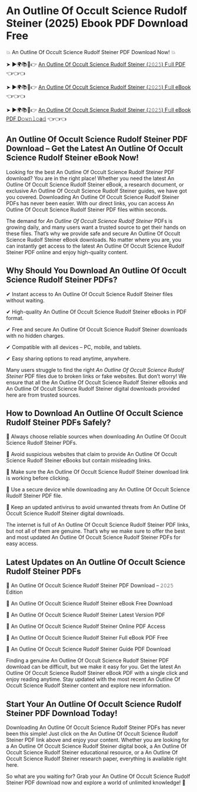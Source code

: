 # An Outline Of Occult Science Rudolf Steiner (2025) Ebook PDF Download Free

💥 An Outline Of Occult Science Rudolf Steiner PDF Download Now! 💥

➤ ►🌍📚📱👉 [An Outline Of Occult Science Rudolf Steiner (𝟸𝟶𝟸𝟻) F𝚞ll PDF](https://getpdf.xyz/an-outline-of-occult-science-rudolf-steiner) 👈👈👈


➤ ►🌍📚📱👉 [An Outline Of Occult Science Rudolf Steiner (𝟸𝟶𝟸𝟻) F𝚞ll eBook](https://getpdf.xyz/an-outline-of-occult-science-rudolf-steiner) 👈👈👈


➤ ►🌍📚📱👉 [An Outline Of Occult Science Rudolf Steiner (𝟸𝟶𝟸𝟻) F𝚞ll eBook PDF D𝚘𝚠𝚗𝚕𝚘a𝚍](https://getpdf.xyz/an-outline-of-occult-science-rudolf-steiner) 👈👈👈


## An Outline Of Occult Science Rudolf Steiner PDF Download – Get the Latest An Outline Of Occult Science Rudolf Steiner eBook Now!

Looking for the best An Outline Of Occult Science Rudolf Steiner PDF download? You are in the right place! Whether you need the latest An Outline Of Occult Science Rudolf Steiner eBook, a research document, or exclusive An Outline Of Occult Science Rudolf Steiner guides, we have got you covered. Downloading An Outline Of Occult Science Rudolf Steiner PDFs has never been easier. With our direct links, you can access An Outline Of Occult Science Rudolf Steiner PDF files within seconds.

The demand for *An Outline Of Occult Science Rudolf Steiner* PDFs is growing daily, and many users want a trusted source to get their hands on these files. That’s why we provide safe and secure An Outline Of Occult Science Rudolf Steiner eBook downloads. No matter where you are, you can instantly get access to the latest An Outline Of Occult Science Rudolf Steiner PDF online and enjoy high-quality content.

## Why Should You Download An Outline Of Occult Science Rudolf Steiner PDFs?

✔ Instant access to An Outline Of Occult Science Rudolf Steiner files without waiting.

✔ High-quality An Outline Of Occult Science Rudolf Steiner eBooks in PDF format.

✔ Free and secure An Outline Of Occult Science Rudolf Steiner downloads with no hidden charges.

✔ Compatible with all devices – PC, mobile, and tablets.

✔ Easy sharing options to read anytime, anywhere.

Many users struggle to find the right *An Outline Of Occult Science Rudolf Steiner* PDF files due to broken links or fake websites. But don’t worry! We ensure that all the An Outline Of Occult Science Rudolf Steiner eBooks and An Outline Of Occult Science Rudolf Steiner digital downloads provided here are from trusted sources.

## How to Download An Outline Of Occult Science Rudolf Steiner PDFs Safely?

📌 Always choose reliable sources when downloading An Outline Of Occult Science Rudolf Steiner PDFs.

📌 Avoid suspicious websites that claim to provide An Outline Of Occult Science Rudolf Steiner eBooks but contain misleading links.

📌 Make sure the An Outline Of Occult Science Rudolf Steiner download link is working before clicking.

📌 Use a secure device while downloading any An Outline Of Occult Science Rudolf Steiner PDF file.

📌 Keep an updated antivirus to avoid unwanted threats from An Outline Of Occult Science Rudolf Steiner digital downloads.

The internet is full of An Outline Of Occult Science Rudolf Steiner PDF links, but not all of them are genuine. That’s why we make sure to offer the best and most updated An Outline Of Occult Science Rudolf Steiner PDFs for easy access.

## Latest Updates on An Outline Of Occult Science Rudolf Steiner PDFs

🔹 An Outline Of Occult Science Rudolf Steiner PDF Download – 𝟸𝟶𝟸𝟻 Edition

🔹 An Outline Of Occult Science Rudolf Steiner eBook Free Download

🔹 An Outline Of Occult Science Rudolf Steiner Latest Version PDF

🔹 An Outline Of Occult Science Rudolf Steiner Online PDF Access

🔹 An Outline Of Occult Science Rudolf Steiner Full eBook PDF Free

🔹 An Outline Of Occult Science Rudolf Steiner Guide PDF Download

Finding a genuine An Outline Of Occult Science Rudolf Steiner PDF download can be difficult, but we make it easy for you. Get the latest An Outline Of Occult Science Rudolf Steiner eBook PDF with a single click and enjoy reading anytime. Stay updated with the most recent An Outline Of Occult Science Rudolf Steiner content and explore new information.

## Start Your An Outline Of Occult Science Rudolf Steiner PDF Download Today!

Downloading An Outline Of Occult Science Rudolf Steiner PDFs has never been this simple! Just click on the An Outline Of Occult Science Rudolf Steiner PDF link above and enjoy your content. Whether you are looking for a An Outline Of Occult Science Rudolf Steiner digital book, a An Outline Of Occult Science Rudolf Steiner educational resource, or a An Outline Of Occult Science Rudolf Steiner research paper, everything is available right here.

So what are you waiting for? Grab your An Outline Of Occult Science Rudolf Steiner PDF download now and explore a world of unlimited knowledge! 🚀